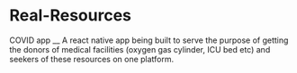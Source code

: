 # Real-Resources
COVID app __
A react native app being built to serve the purpose of getting the donors of medical facilities (oxygen gas cylinder, ICU bed etc) and seekers of these resources on one platform.
